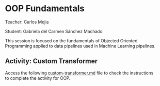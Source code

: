 # OOP Fundamentals
Teacher: Carlos Mejia

Student: Gabriela del Carmen Sánchez Machado

This session is focused on the fundamentals of Objected Oriented Programming applied to data pipelines used in Machine Learning pipelines.

## Activity: Custom Transformer
Access the following [custom-transformer.md](activity/custom-transformer.md) file to check the instructions to complete the activity for OOP.

